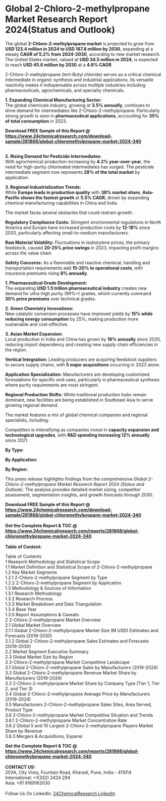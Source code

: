 <h1>Global 2-Chloro-2-methylpropane Market Research Report 2024(Status and Outlook)</h1><p>The global <strong>2-Chloro-2-methylpropane market</strong> is projected to grow from <strong>USD 123.4 million in 2024 to USD 167.8 million by 2030</strong>, expanding at a steady <strong>CAGR of 5.2% from 2024-2030</strong>, according to new market research. The United States market, valued at <strong>USD 34.5 million in 2024</strong>, is expected to reach <strong>USD 45.6 million by 2030</strong> at a <strong>4.8% CAGR</strong>.</p><p>2-Chloro-2-methylpropane (tert-Butyl chloride) serves as a critical chemical intermediate in organic synthesis and industrial applications. Its versatile reactivity makes it indispensable across multiple industries including pharmaceuticals, agrochemicals, and specialty chemicals.</p><p><strong>1. Expanding Chemical Manufacturing Sector:</strong><br>
The global chemicals industry, growing at <strong>3.5% annually</strong>, continues to drive demand for intermediates like 2-Chloro-2-methylpropane. Particularly strong growth is seen in <strong>pharmaceutical applications</strong>, accounting for <strong>35% of total consumption</strong> in 2023.</p><div><b>Download FREE Sample of this Report @ 
            <a href="https://www.24chemicalresearch.com/download-sample/281868/global-chloromethylpropane-market-2024-340">
            https://www.24chemicalresearch.com/download-sample/281868/global-chloromethylpropane-market-2024-340</a></b></div><br><p><strong>2. Rising Demand for Pesticide Intermediates:</strong><br>
With agrochemical production increasing by <strong>4.2% year-over-year</strong>, the need for high-purity chlorinated intermediates has surged. The pesticide intermediate segment now represents <strong>28% of the total market</strong> by application.</p><p><strong>3. Regional Industrialization Trends:</strong><br>
While <strong>Europe leads in production quality</strong> with <strong>38% market share</strong>, <strong>Asia-Pacific shows the fastest growth</strong> at <strong>5.5% CAGR</strong>, driven by expanding chemical manufacturing capabilities in China and India.</p><p>The market faces several obstacles that could restrain growth:</p><p><strong>Regulatory Compliance Costs:</strong> Stringent environmental regulations in North America and Europe have increased production costs by <strong>12-18%</strong> since 2020, particularly affecting small-to-medium manufacturers.</p><p><strong>Raw Material Volatility:</strong> Fluctuations in isobutylene prices, the primary feedstock, caused <strong>20-25% price swings</strong> in 2023, impacting profit margins across the value chain.</p><p><strong>Safety Concerns:</strong> As a flammable and reactive chemical, handling and transportation requirements add <strong>15-20% to operational costs</strong>, with insurance premiums rising <strong>8% annually</strong>.</p><p><strong>1. Pharmaceutical Grade Development:</strong><br>
The expanding <strong>USD 1.5 trillion pharmaceutical industry</strong> creates new demand for ultra-high purity (99%+) grades, which currently command <strong>30% price premiums</strong> over technical grades.</p><p><strong>2. Green Chemistry Innovations:</strong><br>
New catalytic conversion processes have improved yields by <strong>15% while reducing energy consumption</strong> by 25%, making production more sustainable and cost-effective.</p><p><strong>3. Asian Market Expansion:</strong><br>
Local production in India and China has grown by <strong>18% annually</strong> since 2020, reducing import dependency and creating new supply chain efficiencies in the region.</p><p><strong>Vertical Integration:</strong> Leading producers are acquiring feedstock suppliers to secure supply chains, with <strong>5 major acquisitions</strong> occurring in 2023 alone.</p><p><strong>Application Specialization:</strong> Manufacturers are developing customized formulations for specific end-uses, particularly in pharmaceutical synthesis where purity requirements are most stringent.</p><p><strong>Regional Production Shifts:</strong> While traditional production hubs remain dominant, new facilities are being established in Southeast Asia to serve growing regional demand.</p><p>The market features a mix of global chemical companies and regional specialists, including:</p><p>Competition is intensifying as companies invest in <strong>capacity expansion and technological upgrades</strong>, with <strong>R&amp;D spending increasing 12% annually</strong> since 2021.</p><p><strong>By Type:</strong></p><p><strong>By Application:</strong></p><p><strong>By Region:</strong></p><p>This press release highlights findings from the comprehensive <em>Global 2-Chloro-2-methylpropane Market Research Report 2024 (Status and Outlook)</em>. The analysis provides detailed market sizing, competitor assessment, segmentation insights, and growth forecasts through 2030.</p><div><b>Download FREE Sample of this Report @ 
            <a href="https://www.24chemicalresearch.com/download-sample/281868/global-chloromethylpropane-market-2024-340">
            https://www.24chemicalresearch.com/download-sample/281868/global-chloromethylpropane-market-2024-340</a></b></div><br><div><b>Get the Complete Report & TOC @ 
            <a href="https://www.24chemicalresearch.com/reports/281868/global-chloromethylpropane-market-2024-340">
            https://www.24chemicalresearch.com/reports/281868/global-chloromethylpropane-market-2024-340</a></b></div><br>
            <b>Table of Content:</b><p>Table of Contents<br />
 1 Research Methodology and Statistical Scope<br />
 1.1 Market Definition and Statistical Scope of 2-Chloro-2-methylpropane<br />
 1.2 Key Market Segments<br />
 1.2.1 2-Chloro-2-methylpropane Segment by Type<br />
 1.2.2 2-Chloro-2-methylpropane Segment by Application<br />
 1.3 Methodology & Sources of Information<br />
 1.3.1 Research Methodology<br />
 1.3.2 Research Process<br />
 1.3.3 Market Breakdown and Data Triangulation<br />
 1.3.4 Base Year<br />
 1.3.5 Report Assumptions & Caveats<br />
 2 2-Chloro-2-methylpropane Market Overview<br />
 2.1 Global Market Overview<br />
 2.1.1 Global 2-Chloro-2-methylpropane Market Size (M USD) Estimates and Forecasts (2019-2030)<br />
 2.1.2 Global 2-Chloro-2-methylpropane Sales Estimates and Forecasts (2019-2030)<br />
 2.2 Market Segment Executive Summary<br />
 2.3 Global Market Size by Region<br />
 3 2-Chloro-2-methylpropane Market Competitive Landscape<br />
 3.1 Global 2-Chloro-2-methylpropane Sales by Manufacturers (2019-2024)<br />
 3.2 Global 2-Chloro-2-methylpropane Revenue Market Share by Manufacturers (2019-2024)<br />
 3.3 2-Chloro-2-methylpropane Market Share by Company Type (Tier 1, Tier 2, and Tier 3)<br />
 3.4 Global 2-Chloro-2-methylpropane Average Price by Manufacturers (2019-2024)<br />
 3.5 Manufacturers 2-Chloro-2-methylpropane Sales Sites, Area Served, Product Type<br />
 3.6 2-Chloro-2-methylpropane Market Competitive Situation and Trends<br />
 3.6.1 2-Chloro-2-methylpropane Market Concentration Rate<br />
 3.6.2 Global 5 and 10 Largest 2-Chloro-2-methylpropane Players Market Share by Revenue<br />
 3.6.3 Mergers & Acquisitions, Expansi</p><div><b>Get the Complete Report & TOC @ 
            <a href="https://www.24chemicalresearch.com/reports/281868/global-chloromethylpropane-market-2024-340">
            https://www.24chemicalresearch.com/reports/281868/global-chloromethylpropane-market-2024-340</a></b></div><br><b>CONTACT US:</b><br>
            203A, City Vista, Fountain Road, Kharadi, Pune, India - 411014<br>
            International: +1(332) 2424 294<br>
            Asia: +91 9169162030 <br><br>
            Follow Us On LinkedIn: <a href="https://www.linkedin.com/company/24chemicalresearch/">24ChemicalResearch LinkedIn</a>